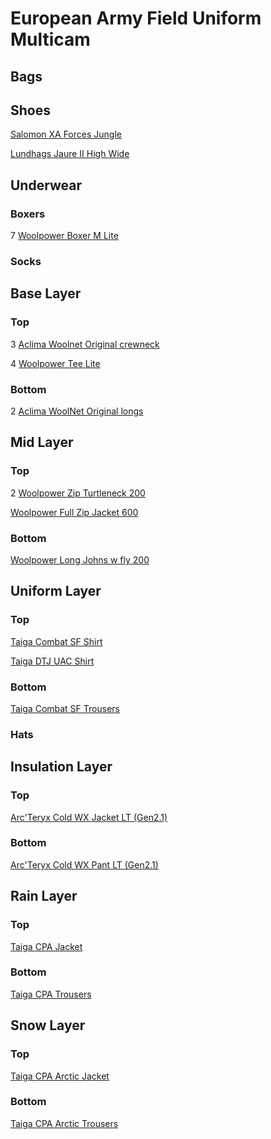 # European Army Field Uniform Multicam

## Bags

## Shoes

[Salomon XA Forces Jungle](https://www.salomon.com/en-us/shop/product/xa-forces-jungle-lg4826.html#color=71893)

[Lundhags Jaure II High Wide](https://lundhags.com/se/kangor/herrkangor/vandringskangor/jaure-ii-ms-high-wide-bark-black--1013789-725)

## Underwear

### Boxers

7 [Woolpower Boxer M Lite](https://woolpower.se/shop/produkt/boxer-ms-lite/)

### Socks

## Base Layer

### Top

3 [Aclima Woolnet Original crewneck](https://www.aclima.se/aclima/103387/woolnet-original-crewneck-m-s-olive-night-m)

4 [Woolpower Tee Lite](https://woolpower.se/shop/produkt/tee-lite/)

### Bottom

2 [Aclima WoolNet Original longs](https://www.aclima.se/aclima/103394/woolnet-original-longs-m-s-olive-night-m)

## Mid Layer

### Top

2 [Woolpower Zip Turtleneck 200](https://woolpower.se/shop/produkt/zip-turtleneck-200/)

[Woolpower Full Zip Jacket 600](https://woolpower.se/shop/produkt/full-zip-jacket-600/)

### Bottom

[Woolpower Long Johns w fly 200](https://woolpower.se/shop/produkt/long-johns-w-fly-200/)

## Uniform Layer

### Top

[Taiga Combat SF Shirt](https://www.taiga.se/sv/produkter/combat-sf-shirt-073190552-1679)

[Taiga DTJ UAC Shirt](https://www.taiga.se/sv/produkter/field-dtj-uac-shirt)

### Bottom

[Taiga Combat SF Trousers](https://www.taiga.se/sv/produkter/023247752-1679-023247752-1679)

### Hats

## Insulation Layer

### Top

[Arc'Teryx Cold WX Jacket LT (Gen2.1)](https://leaf.arcteryx.com/se/en/shop/mens/cold-wx-jacket-lt-gen-2-1-9548)

### Bottom

[Arc'Teryx Cold WX Pant LT (Gen2.1)](https://leaf.arcteryx.com/se/en/shop/mens/cold-wx-pant-lt-gen-2-1-multicam)

## Rain Layer

### Top

[Taiga CPA Jacket](https://www.taiga.se/sv/produkter/cpa-jacket)

### Bottom

[Taiga CPA Trousers](https://www.taiga.se/sv/produkter/cpa-trousers)

## Snow Layer

### Top

[Taiga CPA Arctic Jacket](https://www.taiga.se/sv/produkter/cpa-arctic-jacket)

### Bottom

[Taiga CPA Arctic Trousers](www.taiga.se/sv/produkter/cpa-arctic-trousers)
